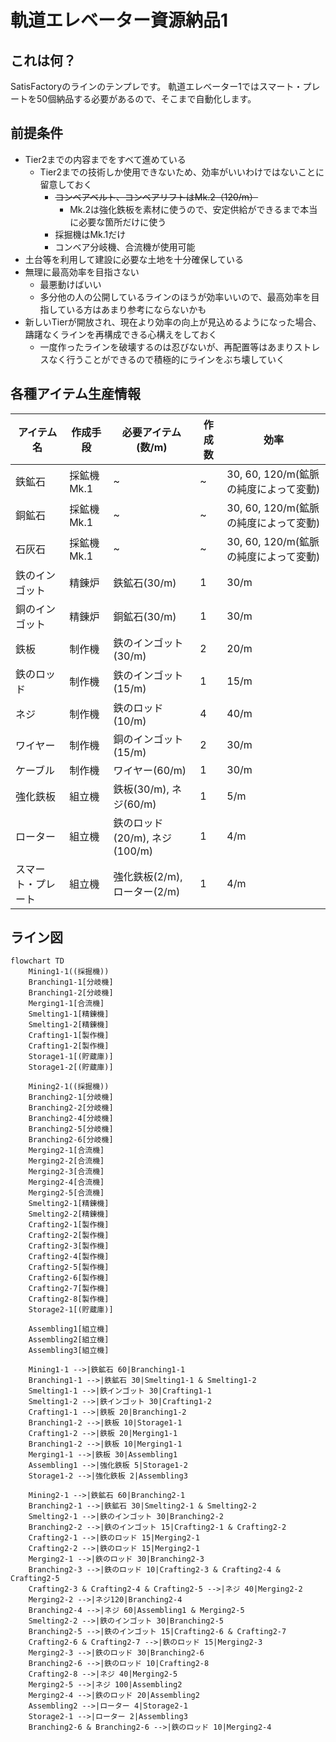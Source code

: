 # 軌道エレベーター資源納品1

## これは何？

SatisFactoryのラインのテンプレです。
軌道エレベーター1ではスマート・プレートを50個納品する必要があるので、そこまで自動化します。

## 前提条件

- Tier2までの内容までをすべて進めている
  - Tier2までの技術しか使用できないため、効率がいいわけではないことに留意しておく
    - ~~コンベアベルト、コンベアリフトはMk.2（120/m）~~
      - Mk.2は強化鉄板を素材に使うので、安定供給ができるまで本当に必要な箇所だけに使う
    - 採掘機はMk.1だけ
    - コンベア分岐機、合流機が使用可能
- 土台等を利用して建設に必要な土地を十分確保している
- 無理に最高効率を目指さない
  - 最悪動けばいい
  - 多分他の人の公開しているラインのほうが効率いいので、最高効率を目指している方はあまり参考にならないかも
- 新しいTierが開放され、現在より効率の向上が見込めるようになった場合、躊躇なくラインを再構成できる心構えをしておく
  - 一度作ったラインを破壊するのは忍びないが、再配置等はあまりストレスなく行うことができるので積極的にラインをぶち壊していく

## 各種アイテム生産情報

|アイテム名|作成手段|必要アイテム(数/m)|作成数|効率|
| -- | -- | -- | -- | -- |
|鉄鉱石|採鉱機Mk.1| ~ | ~ |30, 60, 120/m(鉱脈の純度によって変動)|
|銅鉱石|採鉱機Mk.1| ~ | ~ |30, 60, 120/m(鉱脈の純度によって変動)|
|石灰石|採鉱機Mk.1| ~ | ~ |30, 60, 120/m(鉱脈の純度によって変動)|
|鉄のインゴット|精錬炉|鉄鉱石(30/m)|1|30/m|
|銅のインゴット|精錬炉|銅鉱石(30/m)|1|30/m|
|鉄板|制作機|鉄のインゴット(30/m)|2|20/m|
|鉄のロッド|制作機|鉄のインゴット(15/m)|1|15/m|
|ネジ|制作機|鉄のロッド(10/m)|4|40/m|
|ワイヤー|制作機|銅のインゴット(15/m)|2|30/m|
|ケーブル|制作機|ワイヤー(60/m)|1|30/m|
|強化鉄板|組立機|鉄板(30/m), ネジ(60/m)|1|5/m|
|ローター|組立機|鉄のロッド(20/m), ネジ(100/m)|1|4/m|
|スマート・プレート|組立機|強化鉄板(2/m), ローター(2/m)|1|4/m|

## ライン図

```mermaid
flowchart TD
    Mining1-1((採掘機))
    Branching1-1[分岐機]
    Branching1-2[分岐機]
    Merging1-1[合流機]
    Smelting1-1[精錬機]
    Smelting1-2[精錬機]
    Crafting1-1[製作機]
    Crafting1-2[製作機]
    Storage1-1[(貯蔵庫)]
    Storage1-2[(貯蔵庫)]

    Mining2-1((採掘機))
    Branching2-1[分岐機]
    Branching2-2[分岐機]
    Branching2-4[分岐機]
    Branching2-5[分岐機]
    Branching2-6[分岐機]
    Merging2-1[合流機]
    Merging2-2[合流機]
    Merging2-3[合流機]
    Merging2-4[合流機]
    Merging2-5[合流機]
    Smelting2-1[精錬機]
    Smelting2-2[精錬機]
    Crafting2-1[製作機]
    Crafting2-2[製作機]
    Crafting2-3[製作機]
    Crafting2-4[製作機]
    Crafting2-5[製作機]
    Crafting2-6[製作機]
    Crafting2-7[製作機]
    Crafting2-8[製作機]
    Storage2-1[(貯蔵庫)]

    Assembling1[組立機]
    Assembling2[組立機]
    Assembling3[組立機]

    Mining1-1 -->|鉄鉱石 60|Branching1-1
    Branching1-1 -->|鉄鉱石 30|Smelting1-1 & Smelting1-2
    Smelting1-1 -->|鉄インゴット 30|Crafting1-1
    Smelting1-2 -->|鉄インゴット 30|Crafting1-2
    Crafting1-1 -->|鉄板 20|Branching1-2
    Branching1-2 -->|鉄板 10|Storage1-1
    Crafting1-2 -->|鉄板 20|Merging1-1
    Branching1-2 -->|鉄板 10|Merging1-1
    Merging1-1 -->|鉄板 30|Assembling1
    Assembling1 -->|強化鉄板 5|Storage1-2
    Storage1-2 -->|強化鉄板 2|Assembling3

    Mining2-1 -->|鉄鉱石 60|Branching2-1
    Branching2-1 -->|鉄鉱石 30|Smelting2-1 & Smelting2-2
    Smelting2-1 -->|鉄のインゴット 30|Branching2-2
    Branching2-2 -->|鉄のインゴット 15|Crafting2-1 & Crafting2-2
    Crafting2-1 -->|鉄のロッド 15|Merging2-1
    Crafting2-2 -->|鉄のロッド 15|Merging2-1
    Merging2-1 -->|鉄のロッド 30|Branching2-3
    Branching2-3 -->|鉄のロッド 10|Crafting2-3 & Crafting2-4 & Crafting2-5
    Crafting2-3 & Crafting2-4 & Crafting2-5 -->|ネジ 40|Merging2-2
    Merging2-2 -->|ネジ120|Branching2-4
    Branching2-4 -->|ネジ 60|Assembling1 & Merging2-5
    Smelting2-2 -->|鉄のインゴット 30|Branching2-5
    Branching2-5 -->|鉄のインゴット 15|Crafting2-6 & Crafting2-7
    Crafting2-6 & Crafting2-7 -->|鉄のロッド 15|Merging2-3
    Merging2-3 -->|鉄のロッド 30|Branching2-6
    Branching2-6 -->|鉄のロッド 10|Crafting2-8
    Crafting2-8 -->|ネジ 40|Merging2-5
    Merging2-5 -->|ネジ 100|Assembling2
    Merging2-4 -->|鉄のロッド 20|Assembling2
    Assembling2 -->|ローター 4|Storage2-1
    Storage2-1 -->|ローター 2|Assembling3
    Branching2-6 & Branching2-6 -->|鉄のロッド 10|Merging2-4
```
